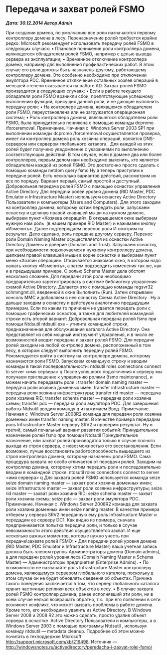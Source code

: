 # Передача и захват ролей FSMO                	  
***Дата: 30.12.2014 Автор Admin***

При создании домена, по умолчанию все роли назначаются первому контроллеру домена в лесу. Переназначение ролей требуется крайне редко. Microsoft рекомендует использовать передачу ролей FSMO в следующих случаях:
• Плановое понижение роли контроллера домена, являющегося обладателем ролей FSMO, например с целью вывода сервера из эксплуатации;
• Временное отключение контроллера домена, например для выполнения профилактических работ. В этом случае его роли должны быть назначены другому, работающему контроллеру домена. Это особенно необходимо при отключении эмулятора PDC. Временное отключение остальных хозяев операций в меньшей степени сказывается на работе AD.
Захват ролей FSMO производится в следующих случаях:
• Если в работе текущего обладателя роли FSMO возникли сбои, препятствующие успешному выполнению функций, присущих данной роли, и не дающие выполнить передачу роли;
• На контролере домена, являвшемся обладателем роли FSMO, переустановлена или не загружается операционная система;
• Роль контроллера домена, являвшегося обладателем роли FSMO, была принудительно понижена с помощью команды dcpromo /forceremoval.
Примечание. Начиная с  Windows Server 2003 SP1 при выполнении команды dcpromo /forceremoval осуществляется проверка, имеет ли контроллер домена роль хозяина операций, является DNS-сервером или сервером глобального каталога.  Для каждой из этих ролей будет получено уведомление с указаниями по выполнению соответствующих действий.
В том случае, если в домене два или более контроллеров, первым делом нам необходимо выяснить, кто является обладателем каждой из ролей FSMO. Это достаточно просто сделать с помощью команды netdom query fsmo
Ну а теперь приступим к передаче ролей. Есть несколько вариантов действий, рассмотрим их все по порядку. Вариант первый, самый простой и доступный.
Добровольная передача ролей FSMO с помощью оснасток управления Active Directory
Для передачи ролей уровня домена (RID Master, PDC Emulator и Infrastructure Master) используем оснастку Active Directory Пользователи и компьютеры (Users and Computers). Для этого заходим на контроллер домена, которому хотим передать роли, запускаем оснастку и щелкнув правой клавишей мыши на нужном домене, выбираем пункт «Хозяева операций».
В открывшемся окне выбираем нужную нам роль  (в нашем примере RID Master) и нажимаем кнопку «Изменить».
Далее подтверждаем перенос роли
И смотрим на результат. Дело сделано, роль передана другому серверу.
Перенос роли Domain Naming Master осуществляется из оснастки Active Directory Домены и доверие (Domains and Trust). Запускаем оснастку, при необходимости подключаемся к нужному контроллеру домена, щелкаем правой клавишей мыши в корне оснастки и выбираем пункт меню «Хозяин операций».
Открывается знакомое окно, в котором надо нажать кнопку «Изменить», а затем подтвердить изменения так же, как и в предыдущем примере.
С ролью Schema Master дела обстоят несколько сложнее. Для передачи этой роли необходимо предварительно зарегистрировать в системе библиотеку управления схемой Active Directory. Делается это с помощью команды regsvr32 schmmgmt.dll, введенной в окне Выполнить (Run).
Затем открываем консоль MMC и добавляем в нее оснастку Схема Active Directory .
Ну а дальше заходим в оснастку и действуем аналогично предыдущим примерам.
Если по каким то причинам не удается передать роли с помощью графических оснасток, а также для любителей командной строки есть второй вариант:
Добровольная передача ролей fsmo при помощи Ntdsutil
ntdsutil.exe – утилита командной строки, предназначенная для обслуживания каталога Active Directory. Она представляет из себя мощный инструмент управления, и в число ее возможностей входит передача и захват ролей FSMO.
Для передачи ролей заходим на любой контролер домена, расположенный в том лесу, в котором следует выполнить передачу ролей FSMO. Рекомендуется войти в систему на контроллере домена, которому назначаются роли FSMO. Запускаем командную строку и вводим команды в такой последовательности:
ntdsutil
roles
connections
connect to server &lt;имя сервера&gt;
q
После успешного подключения к серверу мы получаем приглашение к управлению ролями (fsmo maintenance), и можем начать передавать роли :
transfer domain naming master — передача роли хозяина доменных имен.
transfer infrastructure master — передача роли хозяина инфраструктуры;
transfer rid master — передача роли хозяина RID;
transfer schema master — передача роли хозяина схемы;
transfer pdc &#8212; передача роли эмулятора PDC.
Для завершения работы Ntdsutil вводим команду q и нажимаем Ввод.
Примечание. Начиная с  Windows Server 2008R2 команда для передачи роли хозяина доменных имен transfer naming master.
В качестве примера передадим роль Infrastructure Master серверу SRV2 и проверим результат.
Ну и третий, самый печальный вариант развития событий:
Принудительное назначение ролей fsmo при помощи Ntdsutil
Принудительное назначение, или захват ролей производятся только в случае полного выхода из строя сервера, с невозможностью его восстановления. Если возможно, лучше восстановить работоспособность вышедшего из строя контроллера домена, которому назначены роли FSMO. Сама процедура захвата не особо отличается от передачи ролей. Заходим на контроллер домена, которому хотим передать роли и последовательно вводим в командной строке:
ntdsutil
roles
connections
connect to server &lt;имя сервера&gt;
q
Для захвата ролей FSMO используется команда seize
seize domain naming master — захват роли хозяина доменных имен;
seize infrastructure master — захват роли хозяина инфраструктуры;
seize rid master — захват роли хозяина RID;
seize schema master — захват роли хозяина схемы;
seize pdc &#8212; захват роли эмулятора PDC.
Примечание. Начиная с  Windows Server 2008R2 команда для захвата роли хозяина доменных имен seize naming master.
В качестве примера отберем у сервера SRV2 переданную ему роль Infrastructure Master и передадим ее серверу DC1. Как видно из примера, сначала предпринимается попытка передачи роли, и только в случае невозможности этого действия осуществляется захват.
И еще несколько важных моментов, которые нужно учесть при передаче\захвате ролей FSMO:
• Для передачи ролей уровня домена (RID Master, PDC Emulator и Infrastructure Master) ваша учетная запись должна быть членом группы Администраторы домена (Domain admins), а для передачи ролей уровня леса (Domain Naming Master и Schema Master) — Администраторы предприятия (Enterprise Admins).
• По возможности не назначайте роль Infrastructure Master контроллеру домена, являющемуся сервером глобального каталога, поскольку в этом случае он не будет обновлять сведения об объектах. Причина такого поведения заключается в том, что сервер глобального каталога хранит частичные реплики всех объектов в лесу.
• В случае захвата ролей FSMO контроллер домена, ранее исполнявший эти роли, ни в коем случае нельзя возвращать обратно, т.к.  при его появлении в сети возникнет конфликт, что может вызвать проблемы в работе домена. Кроме того, его необходимо удалить из Active Directory. В Windows Server 2008 и 2008 R2 это можно сделать, просто удалив объект сервера в оснастке  Active Directory Пользователи и компьютеры, а в Windows Server 2003 с помощью программы Ntdsutil , используя команду ntdsutil — metadata cleanup. Подробнее об этом можно почитать в техподдержке Microsoft  http://support.microsoft.com/kb/216498.
Источник &#8212; http://windowsnotes.ru/activedirectory/peredacha-i-zaxvat-rolej-fsmo/
